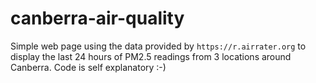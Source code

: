# canberra-air-quality

Simple web page using the data provided by `https://r.airrater.org` to display the last 24 hours of PM2.5 readings from 3 locations around Canberra. Code is self explanatory :-)
